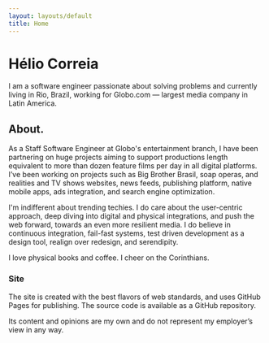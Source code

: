 ```yaml
---
layout: layouts/default
title: Home
---
```


# Hélio Correia

I am a software engineer passionate about solving problems and currently living in Rio, Brazil, working for Globo.com — largest media company in Latin America.

## About.

As a Staff Software Engineer at Globo's entertainment branch, I have been partnering on huge projects aiming to support productions length equivalent to more than dozen feature films per day in all digital platforms. I’ve been working on projects such as Big Brother Brasil, soap operas, and realities and TV shows websites, news feeds, publishing platform, native mobile apps, ads integration, and search engine optimization.

I'm indifferent about trending techies. I do care about the user-centric approach, deep diving into digital and physical integrations, and push the web forward, towards an even more resilient media. I do believe in continuous integration, fail-fast systems, test driven development as a design tool, realign over redesign, and serendipity.

I love physical books and coffee. I cheer on the Corinthians.

### Site

The site is created with the best flavors of web standards, and uses GitHub Pages for publishing. The source code is available as a GitHub repository.

Its content and opinions are my own and do not represent my employer’s view in any way.
